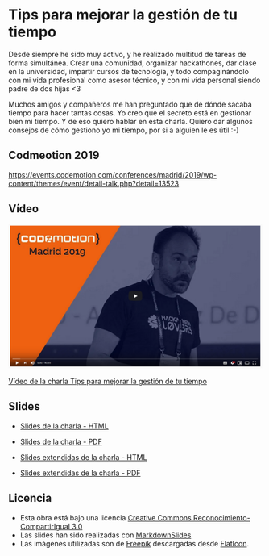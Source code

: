 # Tips para mejorar la gestión de tu tiempo

Desde siempre he sido muy activo, y he realizado multitud de tareas de forma simultánea. Crear una comunidad, organizar hackathones, dar clase en la universidad, impartir cursos de tecnología, y todo compaginándolo con mi vida profesional como asesor técnico, y con mi vida personal siendo padre de dos hijas <3

Muchos amigos y compañeros me han preguntado que de dónde sacaba tiempo para hacer tantas cosas. Yo creo que el secreto está en gestionar bien mi tiempo. Y de eso quiero hablar en esta charla. Quiero dar algunos consejos de cómo gestiono yo mi tiempo, por si a alguien le es útil :-)

## Codmeotion 2019

<https://events.codemotion.com/conferences/madrid/2019/wp-content/themes/event/detail-talk.php?detail=13523>

## Vídeo

<a href="https://www.youtube.com/watch?v=MQUqFDNqD7c"><img src="./slides/img/video.png" alt="Vídeo de la charla Tips para mejorar la gestión de tu tiempo"/></a>


<a href="https://www.youtube.com/watch?v=MQUqFDNqD7c">Vídeo de la charla Tips para mejorar la gestión de tu tiempo</a>

## Slides

- [Slides de la charla - HTML](https://asanzdiego.github.io/codemotion-2019-charla-gestion-tiempo/slides/export/codemotion-2019-charla-gestion-tiempo-reveal-slides.html)

- [Slides de la charla - PDF](https://github.com/asanzdiego/codemotion-2019-charla-gestion-tiempo/raw/master/slides/export/codemotion-2019-charla-gestion-tiempo-reveal-slides.pdf)

- [Slides extendidas de la charla - HTML](https://asanzdiego.github.io/codemotion-2019-charla-gestion-tiempo/slides/export/codemotion-2019-charla-gestion-tiempo-extendido-reveal-slides.html)

- [Slides extendidas de la charla - PDF](https://github.com/asanzdiego/codemotion-2019-charla-gestion-tiempo/raw/master/slides/export/codemotion-2019-charla-gestion-tiempo-extendido-reveal-slides.pdf)

## Licencia

- Esta obra está bajo una licencia [Creative Commons Reconocimiento-CompartirIgual 3.0](http://creativecommons.org/licenses/by-sa/3.0/es/)
- Las slides han sido realizadas con [MarkdownSlides](https://github.com/asanzdiego/markdownslides)
- Las imágenes utilizadas son de [Freepik](https://www.freepik.com/home) descargadas desde [FlatIcon](http://www.flaticon.com).